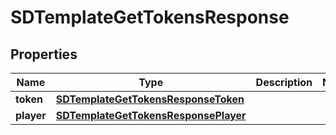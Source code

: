 
# SDTemplateGetTokensResponse

## Properties
Name | Type | Description | Notes
------------ | ------------- | ------------- | -------------
**token** | [**SDTemplateGetTokensResponseToken**](SDTemplateGetTokensResponseToken.md) |  | 
**player** | [**SDTemplateGetTokensResponsePlayer**](SDTemplateGetTokensResponsePlayer.md) |  | 



